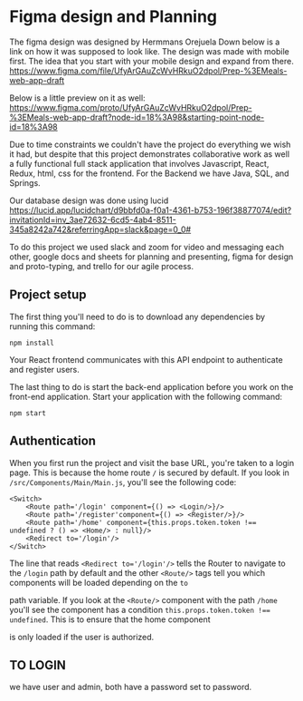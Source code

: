 # Figma design and Planning

The figma design was designed by Hermmans Orejuela
Down below is a link on how it was supposed to look like. The design was made with mobile first. The idea that you start with your mobile design and expand from there.
https://www.figma.com/file/UfyArGAuZcWvHRkuO2dpol/Prep-%3EMeals-web-app-draft

Below is a little preview on it as well:
https://www.figma.com/proto/UfyArGAuZcWvHRkuO2dpol/Prep-%3EMeals-web-app-draft?node-id=18%3A98&starting-point-node-id=18%3A98

Due to time constraints we couldn't have the project do everything we wish it had, but despite that this project demonstrates collaborative work as well a fully functional full stack application that involves Javascript, React, Redux, html, css for the frontend. For the Backend we have Java, SQL, and Springs. 

Our database design was done using lucid
https://lucid.app/lucidchart/d9bbfd0a-f0a1-4361-b753-196f38877074/edit?invitationId=inv_3ae72632-6cd5-4ab4-8511-345a8242a742&referringApp=slack&page=0_0#

To do this project we used slack and zoom for video and messaging each other, google docs and sheets for planning and presenting, figma for design and proto-typing, and trello for our agile process. 
## Project setup

The first thing you'll need to do is to download any dependencies by running this command:

```
npm install
```


Your React frontend communicates with this API endpoint to authenticate and register users.

The last thing to do is start the back-end application before you work on the front-end application. Start your application with the following command:

```
npm start
```

## Authentication

When you first run the project and visit the base URL, you're taken to a login page. This is because the home route `/` is secured by default. If you look in `/src/Components/Main/Main.js`, you'll see the following code:

```
<Switch>
    <Route path='/login' component={() => <Login/>}/>
    <Route path='/register'component={() => <Register/>}/>
    <Route path='/home' component={this.props.token.token !== undefined ? () => <Home/> : null}/>
    <Redirect to='/login'/>
</Switch>
```

The line that reads `<Redirect to='/login'/>` tells the Router to navigate to the `/login` path by default and the other `<Route/>` tags tell you which components will be loaded depending on the `to`

path variable. If you look at the `<Route/>` component with the path `/home` you'll see the component has a condition `this.props.token.token !== undefined`. This is to ensure that the home component

is only loaded if the user is authorized.

## TO LOGIN 
we have user and admin, 
both have a password set to password.
